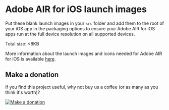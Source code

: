 Adobe AIR for iOS launch images
===============================
 
Put these blank launch images in your `src` folder and add them to the root of your iOS app in the packaging options to ensure your Adobe AIR for iOS apps run at the full device resolution on all supported devices.

Total size: <8KB

More information about the launch images and icons needed for Adobe AIR for iOS is available [here](http://help.adobe.com/en_US/air/build/WS901d38e593cd1bac1e63e3d129907d2886-8000.html#WS901d38e593cd1bac58d08f9112e26606ea8-8000).

Make a donation
---------------

If you find this project useful, why not buy us a coffee (or as many as you think it's worth)?

[![Make a donation](https://www.paypalobjects.com/en_US/GB/i/btn/btn_donateCC_LG.gif)](https://www.paypal.com/cgi-bin/webscr?cmd=_donations&business=onlinepayment@mesmotronic.com&item_name=Donation+to+open+source+(Adobe+AIR+for+iOS+launch+images)&currency_code=GBP)
